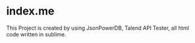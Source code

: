 # index.me
This Project is created by using JsonPowerDB, Talend API Tester, all html code written in sublime.
